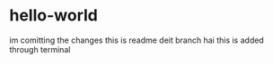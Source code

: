 # hello-world
im comitting the changes 
this is readme deit branch
hai
this is added through terminal

